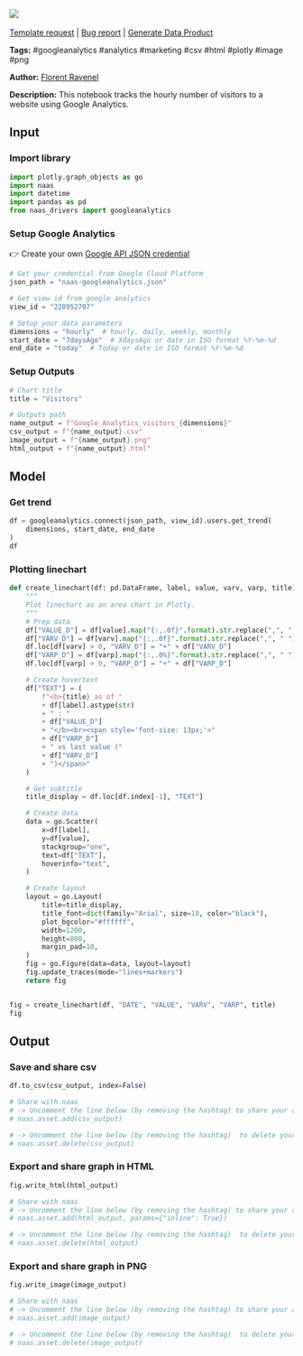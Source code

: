 <a href="https://app.naas.ai/user-redirect/naas/downloader?url=https://raw.githubusercontent.com/jupyter-naas/awesome-notebooks/master/Google%20Analytics/Google_Analytics_Follow_number_of_visitors_hourly.ipynb" target="_parent"><img src="https://naasai-public.s3.eu-west-3.amazonaws.com/open_in_naas.svg"/></a><br><br><a href="https://github.com/jupyter-naas/awesome-notebooks/issues/new?assignees=&labels=&template=template-request.md&title=Tool+-+Action+of+the+notebook+">Template request</a> | <a href="https://github.com/jupyter-naas/awesome-notebooks/issues/new?assignees=&labels=bug&template=bug_report.md&title=Google+Analytics+-+Follow+number+of+visitors+hourly:+Error+short+description">Bug report</a> | <a href="https://app.naas.ai/user-redirect/naas/downloader?url=https://raw.githubusercontent.com/jupyter-naas/awesome-notebooks/master/Naas/Naas_Start_data_product.ipynb" target="_parent">Generate Data Product</a>

**Tags:** #googleanalytics #analytics #marketing #csv #html #plotly #image #png

**Author:** [Florent Ravenel](https://www.linkedin.com/in/ACoAABCNSioBW3YZHc2lBHVG0E_TXYWitQkmwog/)

**Description:** This notebook tracks the hourly number of visitors to a website using Google Analytics.

## Input

### Import library


```python
import plotly.graph_objects as go
import naas
import datetime
import pandas as pd
from naas_drivers import googleanalytics
```

### Setup Google Analytics

👉 Create your own <a href="">Google API JSON credential</a>


```python
# Get your credential from Google Cloud Platform
json_path = "naas-googleanalytics.json"

# Get view id from google analytics
view_id = "228952707"

# Setup your data parameters
dimensions = "hourly"  # hourly, daily, weekly, monthly
start_date = "7daysAgo"  # XdaysAgo or date in ISO format %Y-%m-%d
end_date = "today"  # Today or date in ISO format %Y-%m-%d
```

### Setup Outputs


```python
# Chart title
title = "Visitors"

# Outputs path
name_output = f"Google_Analytics_visitors_{dimensions}"
csv_output = f"{name_output}.csv"
image_output = f"{name_output}.png"
html_output = f"{name_output}.html"
```

## Model

### Get trend


```python
df = googleanalytics.connect(json_path, view_id).users.get_trend(
    dimensions, start_date, end_date
)
df
```

### Plotting linechart


```python
def create_linechart(df: pd.DataFrame, label, value, varv, varp, title):
    """
    Plot linechart as an area chart in Plotly.
    """
    # Prep data
    df["VALUE_D"] = df[value].map("{:,.0f}".format).str.replace(",", " ")
    df["VARV_D"] = df[varv].map("{:,.0f}".format).str.replace(",", " ")
    df.loc[df[varv] > 0, "VARV_D"] = "+" + df["VARV_D"]
    df["VARP_D"] = df[varp].map("{:,.0%}".format).str.replace(",", " ")
    df.loc[df[varp] > 0, "VARP_D"] = "+" + df["VARP_D"]

    # Create hovertext
    df["TEXT"] = (
        f"<b>{title} as of "
        + df[label].astype(str)
        + " : "
        + df["VALUE_D"]
        + "</b><br><span style='font-size: 13px;'>"
        + df["VARP_D"]
        + " vs last value ("
        + df["VARV_D"]
        + ")</span>"
    )

    # Get subtitle
    title_display = df.loc[df.index[-1], "TEXT"]

    # Create data
    data = go.Scatter(
        x=df[label],
        y=df[value],
        stackgroup="one",
        text=df["TEXT"],
        hoverinfo="text",
    )

    # Create layout
    layout = go.Layout(
        title=title_display,
        title_font=dict(family="Arial", size=18, color="black"),
        plot_bgcolor="#ffffff",
        width=1200,
        height=800,
        margin_pad=10,
    )
    fig = go.Figure(data=data, layout=layout)
    fig.update_traces(mode="lines+markers")
    return fig


fig = create_linechart(df, "DATE", "VALUE", "VARV", "VARP", title)
fig
```

## Output

### Save and share csv


```python
df.to_csv(csv_output, index=False)

# Share with naas
# -> Uncomment the line below (by removing the hashtag) to share your asset with naas
# naas.asset.add(csv_output)

# -> Uncomment the line below (by removing the hashtag)  to delete your asset
# naas.asset.delete(csv_output)
```

### Export and share graph in HTML


```python
fig.write_html(html_output)

# Share with naas
# -> Uncomment the line below (by removing the hashtag) to share your asset with naas
# naas.asset.add(html_output, params={"inline": True})

# -> Uncomment the line below (by removing the hashtag)  to delete your asset
# naas.asset.delete(html_output)
```

### Export and share graph in PNG


```python
fig.write_image(image_output)

# Share with naas
# -> Uncomment the line below (by removing the hashtag) to share your asset with naas
# naas.asset.add(image_output)

# -> Uncomment the line below (by removing the hashtag)  to delete your asset
# naas.asset.delete(image_output)
```
